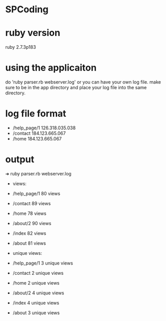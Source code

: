 # SPCoding

# ruby version
ruby 2.7.3p183

# using the applicaiton
do 'ruby parser.rb webserver.log' or you can have your own log file. make sure to be in the app directory and place your log file into the same directory.

# log file format
- /help_page/1 126.318.035.038
- /contact 184.123.665.067
- /home 184.123.665.067

# output
➜  ruby parser.rb webserver.log
- views:
- /help_page/1 80 views
- /contact 89 views
- /home 78 views
- /about/2 90 views
- /index 82 views
- /about 81 views

- unique views:
- /help_page/1 3 unique views
- /contact 2 unique views
- /home 2 unique views
- /about/2 4 unique views
- /index 4 unique views
- /about 3 unique views
